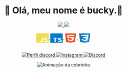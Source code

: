 <div align="center">
  <h1>👋 Olá, meu nome é bucky.🥤</h1>
  <a href="https://github.com/B4CKY0FC">
  <img height="180em" src="https://github-readme-stats.vercel.app/api?username=B4CKY0FC&show_icons=true&theme=github_dark&include_all_commits=true&count_private=true"/>
  <img height="180em" src="https://github-readme-stats.vercel.app/api/top-langs/?username=B4CKY0FC&layout=compact&langs_count=7&theme=github_dark"/>
</div>
<div style="display: inline_block" align="center"><br>
  <img align="center" alt="Bucky-JS" height="30" width="40" src="https://raw.githubusercontent.com/devicons/devicon/master/icons/javascript/javascript-plain.svg">
  <img align="center" alt="Bucky-TS" height="30" width="40" src="https://raw.githubusercontent.com/devicons/devicon/master/icons/typescript/typescript-plain.svg">
  <img align="center" alt="Bucky-HTML" height="30" width="40" src="https://raw.githubusercontent.com/devicons/devicon/master/icons/html5/html5-original.svg">
  <img align="center" alt="Bucky-CSS" height="30" width="40" src="https://raw.githubusercontent.com/devicons/devicon/master/icons/css3/css3-original.svg">
</div>
  
  ##
 
<div align="center"> 
  <a href="https://discord.gg/rXw8EZ2j3w">
    <img alt="Perfil discord" src="https://discord.c99.nl/widget/theme-2/736686768916660315.png"/>
  <a>
  <a href="https://www.instagram.com/bucky_ofc/">
    <img alt="Instagram" src="https://img.shields.io/badge/-Instagram-%23E4405F?style=for-the-badge&logo=instagram&logoColor=white">
  </a>
  <a href="https://discord.gg/rXw8EZ2j3w">
    <img alt="Discord" src="https://img.shields.io/badge/Discord-7289DA?style=for-the-badge&logo=discord&logoColor=white">
  </a>
 
  ![Animação da cobrinha](https://github.com/B4CKY0FC/snk/raw/output/github-contribution-grid-snake.svg)
  
</div>